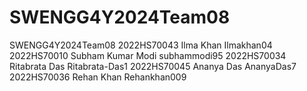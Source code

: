 # SWENGG4Y2024Team08
SWENGG4Y2024Team08
2022HS70043	Ilma Khan	Ilmakhan04
2022HS70010	Subham Kumar Modi	subhammodi95
2022HS70034	Ritabrata Das	Ritabrata-Das1
2022HS70045 Ananya Das	AnanyaDas7
2022HS70036	Rehan Khan	Rehankhan009

